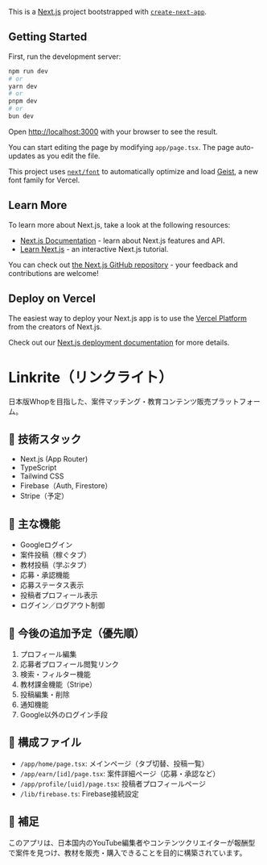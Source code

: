 This is a [Next.js](https://nextjs.org) project bootstrapped with [`create-next-app`](https://nextjs.org/docs/app/api-reference/cli/create-next-app).

## Getting Started

First, run the development server:

```bash
npm run dev
# or
yarn dev
# or
pnpm dev
# or
bun dev
```

Open [http://localhost:3000](http://localhost:3000) with your browser to see the result.

You can start editing the page by modifying `app/page.tsx`. The page auto-updates as you edit the file.

This project uses [`next/font`](https://nextjs.org/docs/app/building-your-application/optimizing/fonts) to automatically optimize and load [Geist](https://vercel.com/font), a new font family for Vercel.

## Learn More

To learn more about Next.js, take a look at the following resources:

- [Next.js Documentation](https://nextjs.org/docs) - learn about Next.js features and API.
- [Learn Next.js](https://nextjs.org/learn) - an interactive Next.js tutorial.

You can check out [the Next.js GitHub repository](https://github.com/vercel/next.js) - your feedback and contributions are welcome!

## Deploy on Vercel

The easiest way to deploy your Next.js app is to use the [Vercel Platform](https://vercel.com/new?utm_medium=default-template&filter=next.js&utm_source=create-next-app&utm_campaign=create-next-app-readme) from the creators of Next.js.

Check out our [Next.js deployment documentation](https://nextjs.org/docs/app/building-your-application/deploying) for more details.

# Linkrite（リンクライト）

日本版Whopを目指した、案件マッチング・教育コンテンツ販売プラットフォーム。

## 🔧 技術スタック
- Next.js (App Router)
- TypeScript
- Tailwind CSS
- Firebase（Auth, Firestore）
- Stripe（予定）

## 🔑 主な機能
- Googleログイン
- 案件投稿（稼ぐタブ）
- 教材投稿（学ぶタブ）
- 応募・承認機能
- 応募ステータス表示
- 投稿者プロフィール表示
- ログイン／ログアウト制御

## 📌 今後の追加予定（優先順）
1. プロフィール編集
2. 応募者プロフィール閲覧リンク
3. 検索・フィルター機能
4. 教材課金機能（Stripe）
5. 投稿編集・削除
6. 通知機能
7. Google以外のログイン手段

## 🔗 構成ファイル
- `/app/home/page.tsx`: メインページ（タブ切替、投稿一覧）
- `/app/earn/[id]/page.tsx`: 案件詳細ページ（応募・承認など）
- `/app/profile/[uid]/page.tsx`: 投稿者プロフィールページ
- `/lib/firebase.ts`: Firebase接続設定

## 🧠 補足
このアプリは、日本国内のYouTube編集者やコンテンツクリエイターが報酬型で案件を見つけ、教材を販売・購入できることを目的に構築されています。
